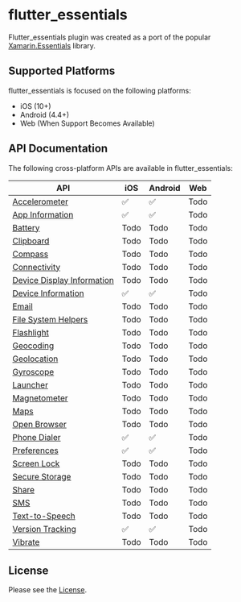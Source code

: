 # flutter_essentials

Flutter_essentials plugin was created as a port of the popular [Xamarin.Essentials](https://github.com/xamarin/Essentials) library. 

## Supported Platforms

flutter_essentials is focused on the following platforms:

* iOS (10+)
* Android (4.4+)
* Web (When Support Becomes Available)

## API Documentation

The following cross-platform APIs are available in flutter_essentials:

| API | iOS | Android | Web |
| --- | --- | --- | --- |
| [Accelerometer](docs/Accelerometer.md) | :white_check_mark: | :white_check_mark: | Todo |
| [App Information](docs/AppInformation.md) | :white_check_mark: | :white_check_mark: | Todo |
| [Battery](example/Battery.md) | Todo | Todo| Todo |
| [Clipboard](example/Clipboard.md) | Todo | Todo| Todo |
| [Compass](example/Compass.md) | Todo | Todo| Todo |
| [Connectivity](example/Connectivity.md) | Todo | Todo| Todo |
| [Device Display Information](example/DeviceDisplayInformation.md) | Todo | Todo| Todo |
| [Device Information](docs/DeviceInformation.md) | :white_check_mark: | :white_check_mark:| Todo |
| [Email](example/Email.md) | Todo | Todo| Todo |
| [File System Helpers](example/FileSystemHelpers.md) | Todo | Todo| Todo |
| [Flashlight](example/Flashlight.md) | Todo | Todo| Todo |
| [Geocoding](example/Geocoding.md) | Todo | Todo| Todo |
| [Geolocation](example/Geolocation.md) | Todo | Todo| Todo |
| [Gyroscope](example/Gyroscope.md) | Todo | Todo| Todo |
| [Launcher](example/launcher.md) | Todo | Todo| Todo |
| [Magnetometer](example/Magnetometer.md) | Todo | Todo| Todo |
| [Maps](example/maps.md) | Todo | Todo| Todo |
| [Open Browser](example/OpenBrowser.md) | Todo | Todo| Todo |
| [Phone Dialer](docs/PhoneDialer.md) | :white_check_mark: | :white_check_mark: | Todo |
| [Preferences](docs/Preferences.md) | :white_check_mark: | :white_check_mark:| Todo |
| [Screen Lock](example/ScreenLock.md) | Todo | Todo| Todo |
| [Secure Storage](example/SecureStorage.md) | Todo | Todo| Todo |
| [Share](example/share.md) | Todo | Todo| Todo |
| [SMS](example/sms.md) | Todo | Todo| Todo |
| [Text-to-Speech](example/TextToSpeech.md) | Todo | Todo| Todo |
| [Version Tracking](docs/VersionTracking.md) | :white_check_mark: | :white_check_mark:| Todo |
| [Vibrate](example/vibrate.md) | Todo | Todo | Todo |

## License

Please see the [License](LICENSE).

